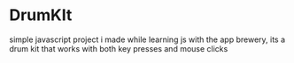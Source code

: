 # DrumKIt
simple javascript project i made while learning js with the app brewery, its a drum kit that works with both key presses and mouse clicks 
